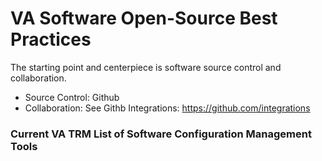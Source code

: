 # VA Software Open-Source Best Practices

The starting point and centerpiece is software source control and collaboration.

* Source Control: Github
* Collaboration:  See Githb Integrations:  https://github.com/integrations


### Current VA TRM List of Software Configuration Management Tools
